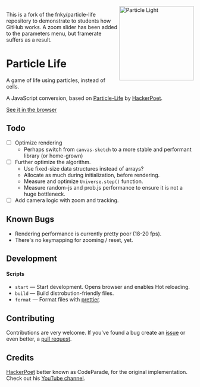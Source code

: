<img width="200" height="200" src="assets/particle-life.svg" alt="Particle Light" align="right" />

This is a fork of the fnky/particle-life repository to demonstrate to students how GitHub works. A zoom slider has been added to the parameters menu, but framerate suffers as a result.

# Particle Life

A game of life using particles, instead of cells.

A JavaScript conversion, based on [Particle-Life](https://github.com/HackerPoet/Particle-Life "Go to the repository of Particle-Life") by [HackerPoet](https://github.com/HackerPoet "Go to HackerPoet's GitHub profile").

[See it in the browser][demo]

## Todo

- [ ] Optimize rendering
    - Perhaps switch from `canvas-sketch` to a more stable and performant library (or home-grown)
- [ ] Further optimize the algorithm.
    - Use fixed-size data structures instead of arrays?
    - Allocate as much during initialization, before rendering.
    - Measure and optimize `Universe.step()` function.
    - Measure random-js and prob.js performance to ensure it is not a huge bottleneck.
- [ ] Add camera logic with zoom and tracking.

## Known Bugs

- Rendering performance is currently pretty poor (18-20 fps).
- There's no keymapping for zooming / reset, yet.

## Development

#### Scripts

- `start` — Start development. Opens browser and enables Hot reloading.
- `build` — Build distrobution-friendly files.
- `format` — Format files with [prettier](https://prettier.io/ "Go to Prettier's website").

## Contributing

Contributions are very welcome. If you've found a bug create an [issue](https://github.com/fnky/particle-life/issues "Go to Issues") or even better, a [pull request](https://github.com/fnky/particle-life/pulls "Go to Pull Requests").

[demo]: https://cl5095.github.io/particle-life/index.html

## Credits

[HackerPoet](https://github.com/HackerPoet "HackerPoet's GitHub profile") better known as CodeParade, for the original implementation. Check out his [YouTube channel](https://www.youtube.com/channel/UCrv269YwJzuZL3dH5PCgxUw "CodeParade's YouTube channel").
